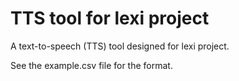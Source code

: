 # TTS tool for lexi project

A text-to-speech (TTS) tool designed for lexi project.

See the example.csv file for the format.
